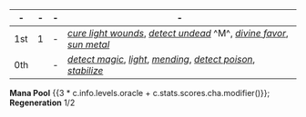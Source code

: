 -|-|-|-
-|-|-|-
1st | 1 |-| *[cure light wounds]*, *[detect undead]* ^M^, *[divine favor]*, *[sun metal]*
0th |   |-| *[detect magic]*, *[light]*, *[mending]*, *[detect poison]*, *[stabilize]*

**Mana Pool** {{3 * c.info.levels.oracle + c.stats.scores.cha.modifier()}}; **Regeneration** 1/2

[1st]: #
  [cure light wounds]: :d20spell:cure-light-wounds
  [divine favor]: :d20spell:divine-favor
  [sun metal]: :d20spell:sun-metal

[0th]: #
  [detect magic]: :d20spell:detect-magic
  [light]: :d20spell:light
  [mending]: :d20spell:mending
  [detect poison]: :d20spell:detect-poison
  [stabilize]: :d20spell:stabilize

[Mystery Spells]: #
  [true resurrection]: :d20spell:true-resurrection
  [mass heal]: :d20spell:heal
  [greater restoration]: :d20spell:restoration
  [heal]: :d20spell:heal
  [breath of life]: :d20spell:breath-of-life
  [restoration]: :d20spell:restoration
  [neutralize poison]: :d20spell:neutralize-poison
  [lesser restoration]: :d20spell:restoration
  [detect undead]: :d20spell:detect-undead
